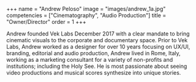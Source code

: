 +++
 name = "Andrew Peloso"
 image = "images/andrew_1a.jpg"
 competencies = ["Cinematography", "Audio Production"]
 title = "Owner/Director"
 order = 1
+++

Andrew founded Vek Labs December 2017 with a clear mandate to bring cinematic visuals to the corporate and documentary space. Prior to Vek Labs, Andrew worked as a designer for over 10 years focusing on UX/UI, branding, editorial and audio production, Andrew lived in Rome, Italy, working as a marketing consultant for a variety of non-profits and institutions; including the Holy See. He is most passionate about seeing video productions and musical scores synthesize into unique stories.
